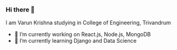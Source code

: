 ### Hi there 👋

I am Varun Krishna studying in College of Engineering, Trivandrum

- 🔭 I’m currently working on React.js, Node.js, MongoDB
- 🌱 I’m currently learning Django and Data Science
<!--
- 👯 I’m looking to collaborate on ...
- 🤔 I’m looking for help with ...
- 💬 Ask me about ...
- 📫 How to reach me: ...
- 😄 Pronouns: ...
- ⚡ Fun fact: ...
-->

